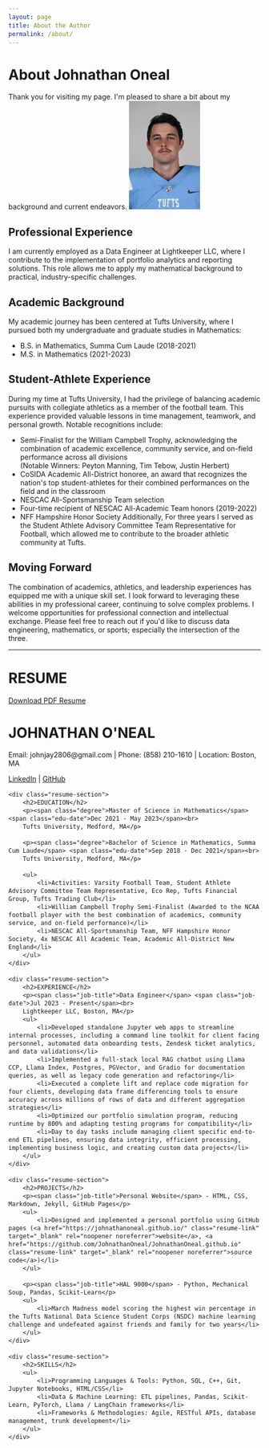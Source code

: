 ```yaml
---
layout: page
title: About the Author
permalink: /about/
---
```

# About Johnathan Oneal
Thank you for visiting my page. I'm pleased to share a bit about my background and current endeavors.
<img src="/assets/headshot.png" class="author-image" alt="Johnathan Oneal">
## Professional Experience
I am currently employed as a Data Engineer at Lightkeeper LLC, where I contribute to the implementation of portfolio analytics and reporting solutions. This role allows me to apply my mathematical background to practical, industry-specific challenges.
## Academic Background
My academic journey has been centered at Tufts University, where I pursued both my undergraduate and graduate studies in Mathematics:
- B.S. in Mathematics, Summa Cum Laude (2018-2021)
- M.S. in Mathematics (2021-2023)
## Student-Athlete Experience
During my time at Tufts University, I had the privilege of balancing academic pursuits with collegiate athletics as a member of the football team. This experience provided valuable lessons in time management, teamwork, and personal growth.
Notable recognitions include:
- Semi-Finalist for the William Campbell Trophy, acknowledging the combination of academic excellence, community service, and on-field performance across all divisions\
  (Notable Winners: Peyton Manning, Tim Tebow, Justin Herbert)
- CoSIDA Academic All-District honoree, an award that recognizes the nation's top student-athletes for their combined performances on the field and in the classroom
- NESCAC All-Sportsmanship Team selection
- Four-time recipient of NESCAC All-Academic Team honors (2019-2022)
- NFF Hampshire Honor Society
Additionally, For three years I served as the Student Athlete Advisory Committee Team Representative for Football, which allowed me to contribute to the broader athletic community at Tufts.
## Moving Forward
The combination of academics, athletics, and leadership experiences has equipped me with a unique skill set. I look forward to leveraging these abilities in my professional career, continuing to solve complex problems.
I welcome opportunities for professional connection and intellectual exchange. Please feel free to reach out if you'd like to discuss data engineering, mathematics, or sports; especially the intersection of the three.

<hr class="resume-divider">

# RESUME
<a href="/assets/resume/johnathan-oneal-resume.pdf" class="resume-download-button" target="_blank" rel="noopener noreferrer">Download PDF Resume</a>

<div class="resume-container">
    <div class="resume-header">
        <h1>JOHNATHAN O'NEAL</h1>
        <div class="contact-info">
            <p>Email: johnjay2806@gmail.com | Phone: (858) 210-1610 | Location: Boston, MA</p>
            <p><a href="https://www.linkedin.com/in/johnathan-oneal/" class="resume-link" target="_blank" rel="noopener noreferrer">LinkedIn</a> | <a href="https://github.com/JohnathanOneal" class="resume-link" target="_blank" rel="noopener noreferrer">GitHub</a></p>
        </div>
    </div>

    <div class="resume-section">
        <h2>EDUCATION</h2>
        <p><span class="degree">Master of Science in Mathematics</span> <span class="edu-date">Dec 2021 - May 2023</span><br>
        Tufts University, Medford, MA</p>
        
        <p><span class="degree">Bachelor of Science in Mathematics, Summa Cum Laude</span> <span class="edu-date">Sep 2018 - Dec 2021</span><br>
        Tufts University, Medford, MA</p>
        
        <ul>
            <li>Activities: Varsity Football Team, Student Athlete Advisory Committee Team Representative, Eco Rep, Tufts Financial Group, Tufts Trading Club</li>
            <li>William Campbell Trophy Semi-Finalist (Awarded to the NCAA football player with the best combination of academics, community service, and on-field performance)</li>
            <li>NESCAC All-Sportsmanship Team, NFF Hampshire Honor Society, 4x NESCAC All Academic Team, Academic All-District New England</li>
        </ul>
    </div>

    <div class="resume-section">
        <h2>EXPERIENCE</h2>
        <p><span class="job-title">Data Engineer</span> <span class="job-date">Jul 2023 - Present</span><br>
        Lightkeeper LLC, Boston, MA</p>
        <ul>
            <li>Developed standalone Jupyter web apps to streamline internal processes, including a command line toolkit for client facing personnel, automated data onboarding tests, Zendesk ticket analytics, and data validations</li>
            <li>Implemented a full-stack local RAG chatbot using Llama CCP, Llama Index, Postgres, PGVector, and Gradio for documentation queries, as well as legacy code generation and refactoring</li>
            <li>Executed a complete lift and replace code migration for four clients, developing data frame differencing tools to ensure accuracy across millions of rows of data and different aggregation strategies</li>
            <li>Optimized our portfolio simulation program, reducing runtime by 800% and adapting testing programs for compatibility</li>
            <li>Day to day tasks include managing client specific end-to-end ETL pipelines, ensuring data integrity, efficient processing, implementing business logic, and creating custom data projects</li>
        </ul>
    </div>

    <div class="resume-section">
        <h2>PROJECTS</h2>
        <p><span class="job-title">Personal Website</span> - HTML, CSS, Markdown, Jekyll, GitHub Pages</p>
        <ul>
            <li>Designed and implemented a personal portfolio using GitHub pages (<a href="https://johnathanoneal.github.io/" class="resume-link" target="_blank" rel="noopener noreferrer">website</a>, <a href="https://github.com/JohnathanOneal/JohnathanOneal.github.io" class="resume-link" target="_blank" rel="noopener noreferrer">source code</a>)</li>
        </ul>
        
        <p><span class="job-title">HAL 9000</span> - Python, Mechanical Soup, Pandas, Scikit-Learn</p>
        <ul>
            <li>March Madness model scoring the highest win percentage in the Tufts National Data Science Student Corps (NSDC) machine learning challenge and undefeated against friends and family for two years</li>
        </ul>
    </div>

    <div class="resume-section">
        <h2>SKILLS</h2>
        <ul>
            <li>Programming Languages & Tools: Python, SQL, C++, Git, Jupyter Notebooks, HTML/CSS</li>
            <li>Data & Machine Learning: ETL pipelines, Pandas, Scikit-Learn, PyTorch, Llama / LangChain frameworks</li>
            <li>Frameworks & Methodologies: Agile, RESTful APIs, database management, trunk development</li>
        </ul>
    </div>
</div>